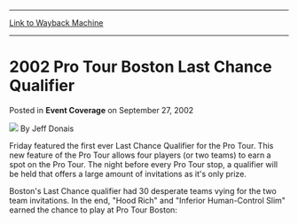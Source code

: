 
---
[Link to Wayback Machine](https://web.archive.org/web/20171030104152/https://magic.wizards.com/en/articles/archive/event-coverage/2002-pro-tour-boston-last-chance-qualifier-2002-09-27)

[_metadata_:author]:- "Jeff Donais"
[_metadata_:description]:- "Friday featured the first ever Last Chance Qualifier for the Pro Tour. This new feature of the Pro Tour allows four players (or two teams) to earn a spot on the Pro Tour. The night before every Pro Tour stop, a qualifier will be held that offers a large amount of invitations as it's only prize. Boston's Last Chance qualifier had 30 desperate teams vying for the two team invitations. In the end, `Hood Rich` and `Inferior Human-Control Slim` earned the chance to play at Pro Tour Boston:"
[_metadata_:generator]:- "Drupal 7 (http://drupal.org)"
[_metadata_:node]:- "796406"
[_metadata_:publish_date]:- "2002-09-27"
[_metadata_:source]:- "div-main-content"
[_metadata_:title]:- "2002 Pro Tour Boston Last Chance Qualifier"
[_metadata_:wayback_capture_timestamp]:- "2017-10-30 10:41:52"
[_metadata_:wayback_raw_url]:- "https://web.archive.org/web/20171030104152id_/https://magic.wizards.com/en/articles/archive/event-coverage/2002-pro-tour-boston-last-chance-qualifier-2002-09-27"
[_metadata_:wayback_url]:- "https://magic.wizards.com/en/articles/archive/event-coverage/2002-pro-tour-boston-last-chance-qualifier-2002-09-27"
---


2002 Pro Tour Boston Last Chance Qualifier
==========================================



 Posted in **Event Coverage**
 on September 27, 2002 






![](https://media.magic.wizards.com/styles/auth_small/public/images/person/authorpic_jeffdonais.jpg)
By Jeff Donais











Friday featured the first ever Last Chance Qualifier for the Pro Tour. This new feature of the Pro Tour allows four players (or two teams) to earn a spot on the Pro Tour. The night before every Pro Tour stop, a qualifier will be held that offers a large amount of invitations as it's only prize. 

Boston's Last Chance qualifier had 30 desperate teams vying for the two team invitations. In the end, "Hood Rich" and "Inferior Human-Control Slim" earned the chance to play at Pro Tour Boston:








